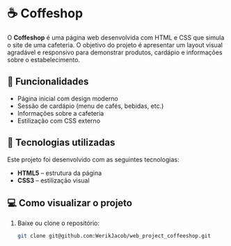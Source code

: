 # ☕ Coffeshop

O **Coffeshop** é uma página web desenvolvida com HTML e CSS que simula o site de uma cafeteria. O objetivo do projeto é apresentar um layout visual agradável e responsivo para demonstrar produtos, cardápio e informações sobre o estabelecimento.

## 📌 Funcionalidades

- Página inicial com design moderno
- Sessão de cardápio (menu de cafés, bebidas, etc.)
- Informações sobre a cafeteria
- Estilização com CSS externo

## 🚀 Tecnologias utilizadas

Este projeto foi desenvolvido com as seguintes tecnologias:

- **HTML5** – estrutura da página
- **CSS3** – estilização visual

## 💻 Como visualizar o projeto

1. Baixe ou clone o repositório:
   ```bash
   git clone git@github.com:WerikJacob/web_project_coffeeshop.git
   ```
